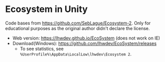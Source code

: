 # Ecosystem in Unity
Code bases from https://github.com/SebLague/Ecosystem-2.
Only for educational purposes as the original author didn't declare the license.


- Web version: https://lhwdev.github.io/EcoSystem (does not work on IE)
- Download(Windows): https://github.com/lhwdev/EcoSystem/releases
  * To see statistics, see `%UserProfile%\AppData\LocalLow\lhwdev\Ecosystem 2`.

